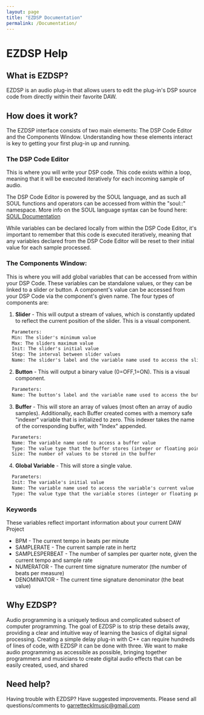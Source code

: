 ```yaml
---
layout: page
title: "EZDSP Documentation"
permalink: /Documentation/
---
```


# EZDSP Help

## What is EZDSP?

EZDSP is an audio plug-in that allows users to edit the plug-in's DSP source code from directly within their favorite DAW.  

## How does it work?


The EZDSP interface consists of two main elements: The DSP Code Editor and the Components Window. Understanding how these elements interact is key to getting your first plug-in up and running.

### The DSP Code Editor

This is where you will write your DSP code. This code exists within a loop, meaning that it will be executed iteratively for each incoming sample of audio.

The DSP Code Editor is powered by the SOUL language, and as such all SOUL functions and operators can be accessed from within the "soul::" namespace. More info on the SOUL language syntax can be found here: [SOUL Documentation](https://github.com/soul-lang/SOUL/blob/master/docs/SOUL_Language.md)

While variables can be declared locally from within the DSP Code Editor, it's important to remember that this code is executed iteratively, meaning that any variables declared from the DSP Code Editor will be reset to their initial value for each sample processed. 

### The Components Window:

This is where you will add global variables that can be accessed from within your DSP Code. These variables can be standalone values, or they can be linked to a slider or button. A component's value can be accessed from your DSP Code via the component's given name. The four types of components are:

1) **Slider** - This will output a stream of values, which is constantly updated to reflect the current position of the slider. This is a visual component.
```markdown
  Parameters:  
  Min: The slider's minimum value  
  Max: The sliders maximum value  
  Init: The slider's initial value  
  Step: The interval between slider values  
  Name: The slider's label and the variable name used to access the slider's current value  
```
2) **Button** - This will output a binary value (0=OFF,1=ON). This is a visual component.
```markdown
  Parameters:  
  Name: The button's label and the variable name used to access the button's current value  
```  
3) **Buffer** - This will store an array of values (most often an array of audio samples). Additionally, each Buffer created comes with a memory safe "indexer" variable that is initialized to zero. This indexer takes the name of the corresponding buffer, with "Index" appended.
```markdown
  Parameters:  
  Name: The variable name used to access a buffer value  
  Type: The value type that the buffer stores (integer or floating point numbers)  
  Size: The number of values to be stored in the buffer  
``` 
4) **Global Variable** - This will store a single value.
```markdown
  Parameters:  
  Init: The variable's initial value  
  Name: The variable name used to access the variable's current value  
  Type: The value type that the variable stores (integer or floating point numbers)  
```

### Keywords

These variables reflect important information about your current DAW Project

- BPM - The current tempo in beats per minute
- SAMPLERATE - The current sample rate in hertz
- SAMPLESPERBEAT - The number of samples per quarter note, given the current tempo and sample rate
- NUMERATOR - The current time signature numerator (the number of beats per measure)
- DENOMINATOR - The current time signature denominator (the beat value)

## Why EZDSP?

Audio programming is a uniquely tedious and complicated subsect of computer programming. The goal of EZDSP is to strip these details away, providing a clear and intuitive way of learning the basics of digital signal processing. Creating a simple delay plug-in with C++ can require hundreds of lines of code, with EZDSP it can be done with three. We want to make audio programming as accessible as possible, bringing together programmers and musicians to create digital audio effects that can be easily created, used, and shared

## Need help?

Having trouble with EZDSP? Have suggested improvements. Please send all questions/comments to [garrettecklmusic@gmail.com](mailto:garrettecklmusic@gmail.com)

